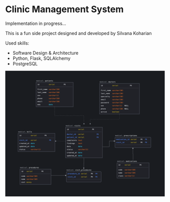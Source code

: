# Clinic Management System

Implementation in progress...

This is a fun side project designed and developed by Silvana Koharian

Used skills:
* Software Design & Architecture
* Python, Flask, SQLAlchemy
* PostgreSQL

![ERD](erd/clinic_erd.png)
